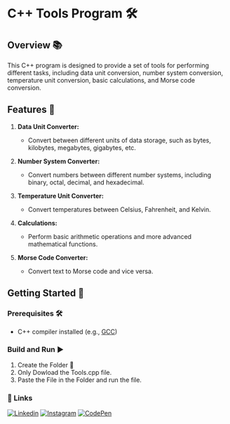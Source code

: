 # C++ Tools Program 🛠️

## Overview 📚

This C++ program is designed to provide a set of tools for performing different tasks, including data unit conversion, number system conversion, temperature unit conversion, basic calculations, and Morse code conversion.

## Features 🌟

1. **Data Unit Converter:**
   - Convert between different units of data storage, such as bytes, kilobytes, megabytes, gigabytes, etc.

2. **Number System Converter:**
   - Convert numbers between different number systems, including binary, octal, decimal, and hexadecimal.

3. **Temperature Unit Converter:**
   - Convert temperatures between Celsius, Fahrenheit, and Kelvin.

4. **Calculations:**
   - Perform basic arithmetic operations and more advanced mathematical functions.

5. **Morse Code Converter:**
   - Convert text to Morse code and vice versa.

## Getting Started 🚀

### Prerequisites 🛠️

- C++ compiler installed (e.g., [GCC](https://gcc.gnu.org/))

### Build and Run ▶️

1) Create the Folder 📂
2) Only Dowload the Tools.cpp file.
3) Paste the File in the Folder and run the file.
   
### **🔗 Links**
[![Linkedin](https://img.shields.io/badge/linkedin-0A66C2?style=for-the-badge&logo=linkedin&logoColor=white)](https://www.linkedin.com/in/saubhagya-vishwakarma-48734a243/)
[![Instagram](https://img.shields.io/badge/Instagram-0A66C2?style=for-the-badge&logo=instagram&logoColor=white)](https://www.instagram.com/saubhagya122004/?theme=dark)
[![CodePen](https://img.shields.io/badge/CodePen-0A66C2?style=for-the-badge&logo=codepen&logoColor=white)](https://codepen.io/Code-Tech)
